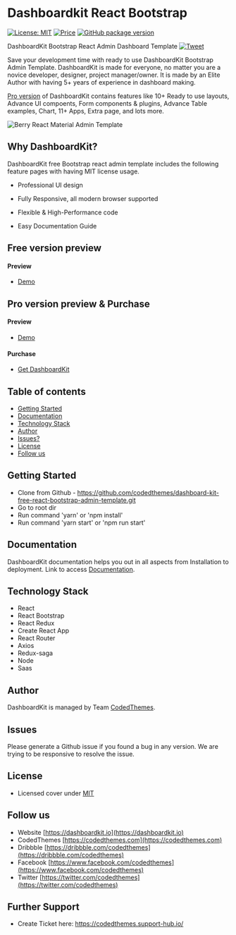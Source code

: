 # Dashboardkit React Bootstrap

[![License: MIT](https://img.shields.io/badge/License-MIT-yellow.svg)](https://opensource.org/licenses/MIT)
[![Price](https://img.shields.io/badge/price-FREE-0098f7.svg)](https://github.com/codedthemes/dashboardkit-free-bootstrap-admin-template/blob/main/LICENSE)
[![GitHub package version](https://img.shields.io/github/package-json/v/codedthemes/dashboardkit-free-bootstrap-admin-template)](https://github.com/codedthemes/dashboardkit-free-bootstrap-admin-template/)

DashboardKit Bootstrap React Admin Dashboard Template [![Tweet](https://img.shields.io/twitter/url/http/shields.io.svg?style=social)](https://twitter.com/intent/tweet?text=Get%20DashboardKit%20Bootstrap%205%20Admin%20Template&url=https://dashboardkit.io&via=codedthemes&hashtags=bootstrap,webdev,developers)

Save your development time with ready to use DashboardKit Bootstrap Admin Template. DashboardKit is made for everyone, no matter you are a novice developer, designer, project manager/owner. It is made by an Elite Author with having 5+ years of experience in dashboard making.

[Pro version](https://dashboardkit.io) of DashboardKit contains features like 10+ Ready to use layouts, Advance UI compoents, Form components & plugins, Advance Table examples, Chart, 11+ Apps, Extra page, and lots more.

![Berry React Material Admin Template](https://dashboardkit.io/adv-banner/git-main.gif)

## Why DashboardKit?

DashboardKit free Bootstrap react admin template includes the following feature pages with having MIT license usage.

 * Professional UI design
 
 * Fully Responsive, all modern browser supported
 * Flexible & High-Performance code
 * Easy Documentation Guide

## Free version preview
#### Preview

 - [Demo](https://dashboardkit.io/react/free/)

## Pro version preview & Purchase
#### Preview

 - [Demo](https://dashboardkit.io/react)

#### Purchase

 - [Get DashboardKit](https://dashboardkit.io/product/dashboardkit-reactjs-admin-template/)

## Table of contents

 * [Getting Started](#getting-started)
 * [Documentation](#documentation)
 * [Technology Stack](#technology-stack)
 * [Author](#author)
 * [Issues?](#issues)
 * [License](#license)
 * [Follow us](#follow-us)
 
## Getting Started

- Clone from Github - https://github.com/codedthemes/dashboard-kit-free-react-bootstrap-admin-template.git
- Go to root dir
- Run command 'yarn' or 'npm install'
- Run command 'yarn start' or 'npm run start'

## Documentation

DashboardKit documentation helps you out in all aspects from Installation to deployment. Link to access [Documentation](https://codedthemes.gitbook.io/dashboardkit-react/).

## Technology Stack

 - React
 - React Bootstrap
 - React Redux
 - Create React App
 - React Router
 - Axios
 - Redux-saga
 - Node
 - Saas
 

## Author

DashboardKit is managed by Team [CodedThemes](https://codedthemes.com).

## Issues

Please generate a Github issue if you found a bug in any version. We are trying to be responsive to resolve the issue.

## License

 - Licensed cover under [MIT](https://github.com/codedthemes/dashboardkit-free-bootstrap-admin-template/blob/main/LICENSE)
 
## Follow us
 - Website [https://dashboardkit.io](https://dashboardkit.io)
 - CodedThemes [https://codedthemes.com](https://codedthemes.com)
 - Dribbble [https://dribbble.com/codedthemes](https://dribbble.com/codedthemes)
 - Facebook [https://www.facebook.com/codedthemes](https://www.facebook.com/codedthemes)
 - Twitter [https://twitter.com/codedthemes](https://twitter.com/codedthemes)

## Further Support
 - Create Ticket here: https://codedthemes.support-hub.io/
